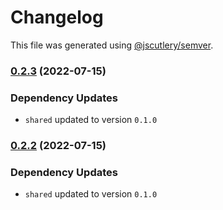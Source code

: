 # Changelog

This file was generated using [@jscutlery/semver](https://github.com/jscutlery/semver).

### [0.2.3](https://github.com/domirs/nx-test/compare/ui@0.2.2...ui@0.2.3) (2022-07-15)

### Dependency Updates

* `shared` updated to version `0.1.0`
### [0.2.2](https://github.com/domirs/nx-test/compare/ui@0.2.1...ui@0.2.2) (2022-07-15)

### Dependency Updates

* `shared` updated to version `0.1.0`
